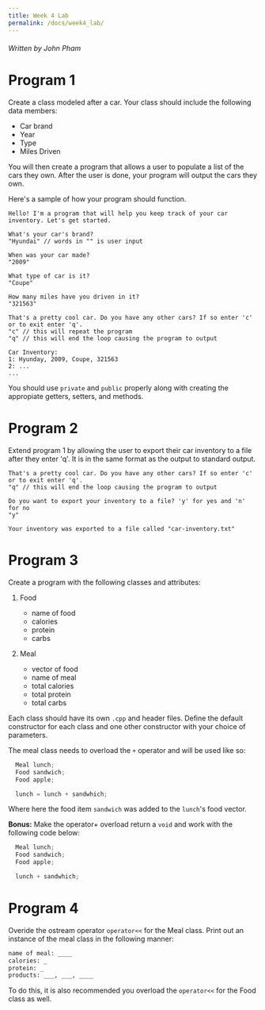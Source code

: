 ```yaml
---
title: Week 4 Lab
permalink: /docs/week4_lab/
---
```


###### Written by John Pham

# Program 1

Create a class modeled after a car. Your class should include the following data members:

* Car brand
* Year
* Type
* Miles Driven

You will then create a program that allows a user to populate a list of the cars they own. After the user is done, your program will output the cars they own.

Here's a sample of how your program should function.

```
Hello! I'm a program that will help you keep track of your car inventory. Let's get started.

What's your car's brand?
"Hyundai" // words in "" is user input

When was your car made?
"2009"

What type of car is it?
"Coupe"

How many miles have you driven in it?
"321563"

That's a pretty cool car. Do you have any other cars? If so enter 'c' or to exit enter 'q'.
"c" // this will repeat the program
"q" // this will end the loop causing the program to output

Car Inventory:
1: Hyunday, 2009, Coupe, 321563
2: ...
...
```

You should use `private` and `public` properly along with creating the appropiate getters, setters, and methods.

# Program 2

Extend program 1 by allowing the user to export their car inventory to a file after they enter 'q'. It is in the same format as the output to standard output.

```
That's a pretty cool car. Do you have any other cars? If so enter 'c' or to exit enter 'q'.
"q" // this will end the loop causing the program to output

Do you want to export your inventory to a file? 'y' for yes and 'n' for no
"y"

Your inventory was exported to a file called "car-inventory.txt"
```

# Program 3

Create a program with the following classes and attributes:

1. Food
	* name of food
	* calories
	* protein
	* carbs

2. Meal
	* vector of food
	* name of meal
	* total calories
	* total protein
	* total carbs

Each class should have its own `.cpp` and header files.
Define the default constructor for each class and one other constructor with your choice of parameters.


The meal class needs to overload the `+` operator and will be used like so:

```c++
  Meal lunch;
  Food sandwich;
  Food apple;

  lunch = lunch + sandwhich;
```

Where here the food item `sandwich` was added to the `lunch`'s food vector.

**Bonus:** Make the operator+ overload return a `void` and work with the following code below:
```c++
  Meal lunch;
  Food sandwich;
  Food apple;

  lunch + sandwhich;
```

# Program 4

Overide the ostream operator `operator<<` for the Meal class. 
Print out an instance of the meal class in the following manner:

```bash
name of meal: ____
calories: _
protein: _
products: ___, ___, ____
```

To do this, it is also recommended you overload the `operator<<` for the Food class as well.
